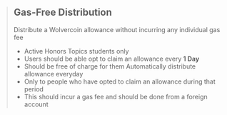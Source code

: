 > ## Gas-Free Distribution
> Distribute a Wolvercoin allowance without incurring any individual gas fee
> - Active Honors Topics students only
> - Users should be able opt to claim an allowance every **1 Day**
> - Should be free of charge for them
> Automatically distribute allowance everyday
> - Only to people who have opted to claim an allowance during that period
> - This should incur a gas fee and should be done from a foreign account